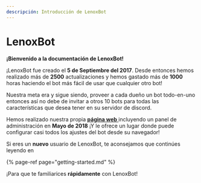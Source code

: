 ```yaml
---
descripción: Introducción de LenoxBot
---
```


# LenoxBot

**¡Bienvenido a la documentación de LenoxBot!**

¡LenoxBot fue creado el **5 de Septiembre del 2017**. Desde entonces hemos realizado más de **2500** actualizaciones y hemos gastado más de  **1000** horas haciendo el bot más fácil de usar que cualquier otro bot!

Nuestra meta era y sigue siendo, proveer a cada dueño un bot todo-en-uno entonces así no debe de invitar a otros 10 bots para todas las características que desea tener en su servidor de discord.

Hemos realizado nuestra propia [**página web** ](https://lenoxbot.com)incluyendo un panel de administración en **Mayo de 2018** ¡Y le ofrece un lugar donde puede configurar casi todos los ajustes del bot desde su navegador!

Si eres un **nuevo** usuario de LenoxBot, te aconsejamos que continúes leyendo en 

{% page-ref page="getting-started.md" %}

¡Para que te familiarices **rápidamente** con LenoxBot!
